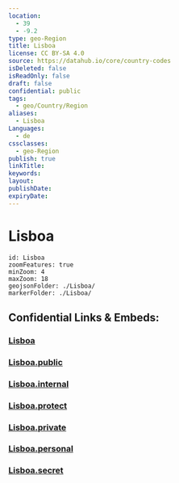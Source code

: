 ```yaml
---
location:
  - 39
  - -9.2
type: geo-Region
title: Lisboa
license: CC BY-SA 4.0
source: https://datahub.io/core/country-codes
isDeleted: false
isReadOnly: false
draft: false
confidential: public
tags:
  - geo/Country/Region
aliases:
  - Lisboa
Languages:
  - de
cssclasses:
  - geo-Region
publish: true
linkTitle:
keywords:
layout:
publishDate:
expiryDate:
---
```


# Lisboa

```leaflet
id: Lisboa
zoomFeatures: true 
minZoom: 4 
maxZoom: 18
geojsonFolder: ./Lisboa/
markerFolder: ./Lisboa/
```


## Confidential Links & Embeds: 

### [Lisboa](/_Standards/Earth/Continent/Europe/Europe~South/Portugal/Districts~Portugal/Lisboa.md) 

### [Lisboa.public](/_public/Earth/Continent/Europe/Europe~South/Portugal/Districts~Portugal/Lisboa.public.md) 

### [Lisboa.internal](/_internal/Earth/Continent/Europe/Europe~South/Portugal/Districts~Portugal/Lisboa.internal.md) 

### [Lisboa.protect](/_protect/Earth/Continent/Europe/Europe~South/Portugal/Districts~Portugal/Lisboa.protect.md) 

### [Lisboa.private](/_private/Earth/Continent/Europe/Europe~South/Portugal/Districts~Portugal/Lisboa.private.md) 

### [Lisboa.personal](/_personal/Earth/Continent/Europe/Europe~South/Portugal/Districts~Portugal/Lisboa.personal.md) 

### [Lisboa.secret](/_secret/Earth/Continent/Europe/Europe~South/Portugal/Districts~Portugal/Lisboa.secret.md)


